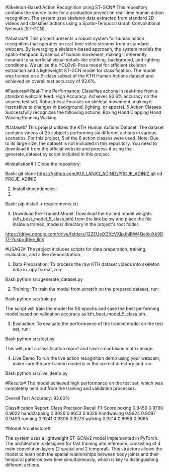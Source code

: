 #Skeleton-Based Action Recognition using ST-GCN#
This repository contains the source code for a graduation project on real-time human action recognition. The system uses skeleton data extracted from standard 2D videos and classifies actions using a Spatio-Temporal Graph Convolutional Network (ST-GCN).

#Abstract#
This project presents a robust system for human action recognition that operates on real-time video streams from a standard webcam. By leveraging a skeleton-based approach, the system models the spatio-temporal dynamics of human movement, making it inherently invariant to superficial visual details like clothing, background, and lighting conditions. We utilize the YOLOv8-Pose model for efficient skeleton extraction and a lightweight ST-GCN model for classification. The model was trained on a 5-class subset of the KTH Human Actions dataset and achieved an overall test accuracy of 93.6%.

#Features#
Real-Time Performance: Classifies actions in real-time from a standard webcam feed.
High Accuracy: Achieves 93.6% accuracy on the unseen test set.
Robustness: Focuses on skeletal movement, making it insensitive to changes in background, lighting, or apparel.
5 Action Classes: Successfully recognizes the following actions:
Boxing 
Hand Clapping 
Hand Waving 
Running 
Walking 

#Dataset#
This project utilizes the KTH Human Actions Dataset. The dataset contains videos of 25 subjects performing six different actions in various scenarios. For this project, 5 of the 6 action classes were used.
Note: Due to its large size, the dataset is not included in this repository. You need to download it from the official website and process it using the generate_dataset.py script included in this project.

#Installation#
1.Clone the repository:

Bash:
git clone https://github.com/KULLANICI_ADINIZ/PROJE_ADINIZ.git
cd PROJE_ADINIZ

2. Install dependencies:
3. 
Bash:
pip install -r requirements.txt

3. Download Pre-Tranied Model:
Download the trained model weights (kth_best_model_5_class.pth) from the link below and place the file inside a trained_models/ directory in the project's root folder.

https://drive.google.com/drive/folders/12ZEUeiXZXcVXIpJhlBW4QeikuXk9D17-?usp=drive_link

#USAGE#
The project includes scripts for data preparation, training, evaluation, and a live demonstration.

1. Data Preparation:
To process the raw KTH dataset videos into skeleton data in .npy format, run:

Bash
python src/generate_dataset.py

2. Training:
To train the model from scratch on the prepared dataset, run:

Bash
python src/train.py

The script will train the model for 50 epochs and save the best performing model based on validation accuracy as kth_best_model_5_class.pth.

3. Evaluation:
To evaluate the performance of the trained model on the test set, run:

Bash
python src/test.py

This will print a classification report and save a confusion matrix image.

4. Live Demo
To run the live action recognition demo using your webcam, make sure the pre-trained model is in the correct directory and run:

Bash
python src/live_demo.py


#Results#
The model achieved high performance on the test set, which was completely held out from the training and validation processes.

Overall Test Accuracy: 93.60% 

Classification Report:
Class              	Precision	Recall	F1-Score
boxing              	0.9459	0.9790	0.9622
handclapping         	0.9026	0.9653	0.9329
handwaving          	0.9924	0.9097	0.9493
running	              0.9241	0.9306	0.9273
walking	              0.9214	0.8958	0.9085


#Model Architecture#

The system uses a lightweight ST-GCNv2 model implemented in PyTorch. The architecture is designed for fast training and inference, consisting of 4 main convolution layers (2 spatial and 2 temporal).
This structure allows the model to learn both the spatial relationships between body joints and their temporal patterns over time simultaneously, which is key to distinguishing different actions.

